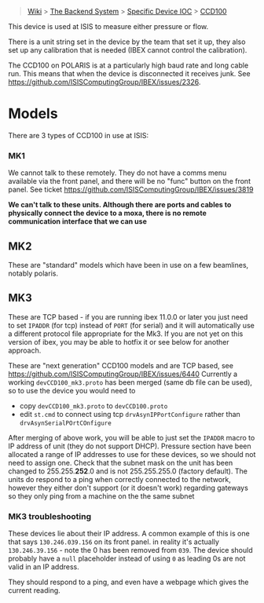 > [Wiki](Home) > [The Backend System](The-Backend-System) > [Specific Device IOC](Specific-Device-IOC) > [CCD100](CCD100)

This device is used at ISIS to measure either pressure or flow.

There is a unit string set in the device by the team that set it up, they also set up any calibration that is needed (IBEX cannot control the calibration).

The CCD100 on POLARIS is at a particularly high baud rate and long cable run. This means that when the device is disconnected it receives junk. See https://github.com/ISISComputingGroup/IBEX/issues/2326.


# Models

There are 3 types of CCD100 in use at ISIS:

### MK1

We cannot talk to these remotely. They do not have a comms menu available via the front panel, and there will be no "func" button on the front panel. See ticket https://github.com/ISISComputingGroup/IBEX/issues/3819

**We can't talk to these units. Although there are ports and cables to physically connect the device to a moxa, there is no remote communication interface that we can use**

## MK2

These are "standard" models which have been in use on a few beamlines, notably polaris.

## MK3

These are TCP based - if you are running ibex 11.0.0 or later you just need to set `IPADDR` (for tcp) instead of `PORT` (for serial) and it will automatically use a different protocol file appropriate for the Mk3. If you are not yet on this version of ibex, you may be able to hotfix it or see below for another approach.

These are "next generation" CCD100 models and are TCP based, see https://github.com/ISISComputingGroup/IBEX/issues/6440 Currently a working `devCCD100_mk3.proto` has been merged (same db file can be used), so to use the device you would need to
* copy `devCCD100_mk3.proto` to `devCCD100.proto`
* edit `st.cmd` to connect using tcp `drvAsynIPPortConfigure`  rather than `drvAsynSerialPOrtCOnfigure`

After merging of above work, you will be able to just set the `IPADDR` macro to IP address of unit (they do not support DHCP). Pressure section have been allocated a range of IP addresses to use for these devices, so we should not need to assign one. Check that the subnet mask on the unit has been changed to 255.255.**252**.0 and is not 255.255.255.0 (factory default). The units do respond to a ping when correctly connected to the network, however they either don't support (or it doesn't work) regarding gateways so they only ping from a machine on the the same subnet 

### MK3 troubleshooting
These devices lie about their IP address. A common example of this is one that says `130.246.039.156` on its front panel. in reality it's actually `130.246.39.156` - note the 0 has been removed from `039`. The device should probably have a `null` placeholder instead of using `0` as leading 0s are not valid in an IP address. 

They should respond to a ping, and even have a webpage which gives the current reading.
